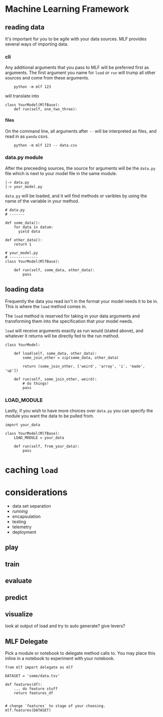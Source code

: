 # Machine Learning Framework



## reading data

It's important for you to be agile with your data sources. MLF provides several 
ways of importing data.

### cli

Any additional arguments that you pass to MLF will be preferred first as arguments.
The first argument you name for `load` or `run` will trump all other sources and 
come from these arguments.

```
    python -m mlf 123
```

will translate into

```
class YourModel(MlfBase):
    def run(self, one_two_three):
```

#### files

On the command line, all arguments after `--` will be interpreted as files, and 
read in as `panda` csvs.

```
    python -m mlf 123 -- data.csv
```

### data.py module

After the preceeding sources, the source for arguments will be the
`data.py` file which is next to your model file in the same module.

```
|-> data.py
|-> your_model.py
```

`data.py` will be loaded, and it will find methods or varibles by using the
name of the variable in your method.

```
# data.py
# -------

def some_data():
    for data in datum:
      yield data

def other_data():
    return 1

# your_model.py
# -------------
class YourModel(MlfBase):

    def run(self, some_data, other_data):
        pass
```

## loading data

Frequently the data you read isn't in the format your model needs it to be in.
This is where the `load` method comes in.

The `load` method is reserved for taking in your data arguments and transforming them 
into the specification that your model needs.

`load` will receive arguments exactly as run would (stated above), and whatever it returns will 
be directly fed to the run method.


```
class YourModel:

    def load(self, some_data, other_data):
        some_join_other = zip(some_data, other_data)

        return (some_join_other, ['weird', 'array', 'i', 'made', 'up'])
    
    def run(self, some_join_other, weird):
        # do things!
        pass

```

### LOAD_MODULE

Lastly, if you wish to have more choices over `data.py` you can specify the module you want the data to be pulled from.

```
import your_data

class YourModel(MlfBase):
    LOAD_MODULE = your_data

    def run(self, from_your_data):
        pass
```

# caching `load`

# considerations

* data set separation
* *running*
* encapsulation
* testing
* telemetry
* deployment

## play

## train

## evaluate

## predict

## visualize

look at output of load and try to auto generate? give levers?

## MLF Delegate

Pick a module or notebook to delegate method calls to. 
You may place this inline in a notebook to experiment
with your notebook.


```
from mlf import delegate as mlf

DATASET = 'some/data.tsv'

def features(df):
    ... do feature stuff
    return features_df


# change `features` to stage of your choosing.
mlf.features(DATASET)
```
